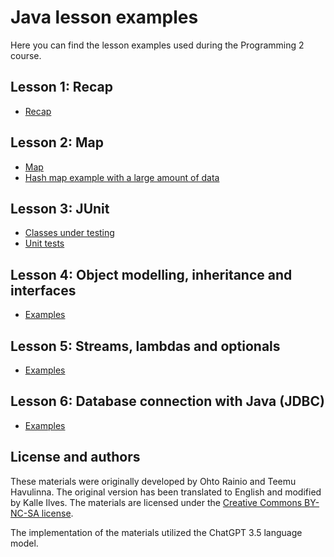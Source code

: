 # Java lesson examples

Here you can find the lesson examples used during the Programming 2 course.

## Lesson 1: Recap

- [Recap](./src/main/java/lesson1/Lesson1.java)

## Lesson 2: Map

- [Map](./src/main/java/lesson2/Lesson2.java)
- [Hash map example with a large amount of data](./src/main/java/lesson2/LotsOfData.java)

## Lesson 3: JUnit

- [Classes under testing](./src/main/java/lesson3)
- [Unit tests](./src/test/java/lesson3)

## Lesson 4: Object modelling, inheritance and interfaces

- [Examples](./src/main/java/lesson4)

## Lesson 5: Streams, lambdas and optionals

- [Examples](./src/main/java/lesson5)

## Lesson 6: Database connection with Java (JDBC)

- [Examples](./src/main/java/lesson6/Lesson6.java)

<!--
## Lesson 7: Data structures and algorithms:

- [Lesson7, Bubble sort](./src/main/java/lesson7/BubbleSort.java)

- [Lesson7, Wordplay-exercise](https://github.com/ohjelmointi2/wordplay-exercise/)

## Lesson 8: Threads and recursion:

- [Lesson8, Säikeet](./src/main/java/lesson8/thread)

- [Lesson8, Rekursio](./src/main/java/lesson8/rekursio/RekursioEsimerkki.java)
-->

## License and authors

These materials were originally developed by Ohto Rainio and Teemu Havulinna. The original version has been translated to English and modified by Kalle Ilves. The materials are licensed under the [Creative Commons BY-NC-SA license](https://creativecommons.org/licenses/by-nc-sa/4.0/).

The implementation of the materials utilized the ChatGPT 3.5 language model.
